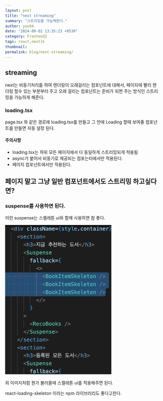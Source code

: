 ```yaml
---
layout: post
title: "next streaming"
summary: "스트리밍을 가능케한다."
author: yoo94
date: "2024-09-02 13:35:23 +0530"
category: Frontend2
tags: react,nextJs
thumbnail:
permalink: blog/next-streaming/
---
```


## streaming

next는 비동기처리를 하여 렌더링이 오래걸리는 컴포넌트에 대해서, 페이지에 빨리 렌더링 할수 있는 부분부터 주고
오래 걸리는 컴포넌트는 준비가 되면 주는 방식인 스트리밍을 가능하게 해준다.

### loading.tsx

page.tsx 와 같은 경로에 loading.tsx를 만들고 그 안에
Loading 할때 보여줄 컴포넌트를 만들면 자동 설정 된다.

#### 주의사항

- loading.tsx는 하위 모든 페이지에서 다 동일하게 스트리밍되게 적용됨
- async가 붙어서 비동기로 제공되는 컴포는터에서만 적용된다.
- 페이지 컴포넌트에서만 적용된다.

## 페이지 말고 그냥 일반 컴포넌트에서도 스트리밍 하고싶다면?

### suspense를 사용하면 된다.

이런 suspense는 스켈레톤 ui와 함께 사용하면 참 좋다.

![next-streaming.png](/blog/postImg/next-streaming.png)

위 이미지처럼 뭔가 불러올때 스켈레톤 ui를 적용해주면 된다.

react-loading-skeleton 이라는 npm 라이브러리도 좋다고한다.
